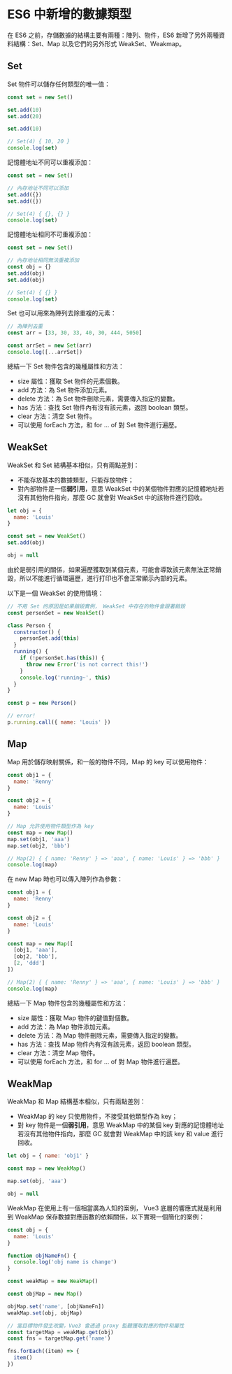 # ES6 中新增的數據類型

在 ES6 之前，存儲數據的結構主要有兩種：陣列、物件，ES6 新增了另外兩種資料結構：Set、Map 以及它們的另外形式 WeakSet、Weakmap。

## Set

Set 物件可以儲存任何類型的唯一值：

```js
const set = new Set()

set.add(10)
set.add(20)

set.add(10)

// Set(4) { 10, 20 }
console.log(set)
```

記憶體地址不同可以重複添加：

```js
const set = new Set()

// 內存地址不同可以添加
set.add({})
set.add({})

// Set(4) { {}, {} }
console.log(set)
```

記憶體地址相同不可重複添加：

```js
const set = new Set()

// 內存地址相同無法重複添加
const obj = {}
set.add(obj)
set.add(obj)

// Set(4) { {} }
console.log(set)
```

Set 也可以用來為陣列去除重複的元素：

```js
// 為陣列去重
const arr = [33, 30, 33, 40, 30, 444, 5050]

const arrSet = new Set(arr)
console.log([...arrSet])
```

總結一下 Set 物件包含的幾種屬性和方法：

- size 屬性：獲取 Set 物件的元素個數。
- add 方法：為 Set 物件添加元素。
- delete 方法：為 Set 物件刪除元素，需要傳入指定的變數。
- has 方法：查找 Set 物件內有沒有該元素，返回 boolean 類型。
- clear 方法：清空 Set 物件。
- 可以使用 forEach 方法，和 for ... of 對 Set 物件進行遍歷。

## WeakSet

WeakSet 和 Set 結構基本相似，只有兩點差別：

- 不能存放基本的數據類型，只能存放物件；
- 對內部物件是一個**弱引用**，意思 WeakSet 中的某個物件對應的記憶體地址若沒有其他物件指向，那麼 GC 就會對 WeakSet 中的該物件進行回收。

```js
let obj = {
  name: 'Louis'
}

const set = new WeakSet()
set.add(obj)

obj = null
```

由於是弱引用的關係，如果遍歷獲取到某個元素，可能會導致該元素無法正常銷毀，所以不能進行循環遍歷，進行打印也不會正常顯示內部的元素。

以下是一個 WeakSet 的使用情境：

```js
// 不用 Set 的原因是如果銷毀實例， WeakSet 中存在的物件會跟著銷毀
const personSet = new WeakSet()

class Person {
  constructor() {
    personSet.add(this)
  }
  running() {
    if (!personSet.has(this)) {
      throw new Error('is not correct this!')
    }
    console.log('running~', this)
  }
}

const p = new Person()

// error!
p.running.call({ name: 'Louis' })
```

## Map

Map 用於儲存映射關係，和一般的物件不同，Map 的 key 可以使用物件：

```js
const obj1 = {
  name: 'Renny'
}

const obj2 = {
  name: 'Louis'
}

// Map 允許使用物件類型作為 key
const map = new Map()
map.set(obj1, 'aaa')
map.set(obj2, 'bbb')

// Map(2) { { name: 'Renny' } => 'aaa', { name: 'Louis' } => 'bbb' }
console.log(map)
```

在 new Map 時也可以傳入陣列作為參數：

```js
const obj1 = {
  name: 'Renny'
}

const obj2 = {
  name: 'Louis'
}

const map = new Map([
  [obj1, 'aaa'],
  [obj2, 'bbb'],
  [2, 'ddd']
])

// Map(2) { { name: 'Renny' } => 'aaa', { name: 'Louis' } => 'bbb' }
console.log(map)
```

總結一下 Map 物件包含的幾種屬性和方法：

- size 屬性：獲取 Map 物件的鍵值對個數。
- add 方法：為 Map 物件添加元素。
- delete 方法：為 Map 物件刪除元素，需要傳入指定的變數。
- has 方法：查找 Map 物件內有沒有該元素，返回 boolean 類型。
- clear 方法：清空 Map 物件。
- 可以使用 forEach 方法，和 for ... of 對 Map 物件進行遍歷。

## WeakMap

WeakMap 和 Map 結構基本相似，只有兩點差別：

- WeakMap 的 key 只使用物件，不接受其他類型作為 key；
- 對 key 物件是一個**弱引用**，意思 WeakMap 中的某個 key 對應的記憶體地址若沒有其他物件指向，那麼 GC 就會對 WeakMap 中的該 key 和 value 進行回收。

```js
let obj = { name: 'obj1' }

const map = new WeakMap()

map.set(obj, 'aaa')

obj = null
```

WeakMap 在使用上有一個相當廣為人知的案例， Vue3 底層的響應式就是利用到 WeakMap 保存數據對應函數的依賴關係，以下實現一個簡化的案例：

```js
const obj = {
  name: 'Louis'
}

function objNameFn() {
  console.log('obj name is change')
}

const weakMap = new WeakMap()

const objMap = new Map()

objMap.set('name', [objNameFn])
weakMap.set(obj, objMap)

// 當目標物件發生改變，Vue3 會透過 proxy 監聽獲取對應的物件和屬性
const targetMap = weakMap.get(obj)
const fns = targetMap.get('name')

fns.forEach((item) => {
  item()
})
```
